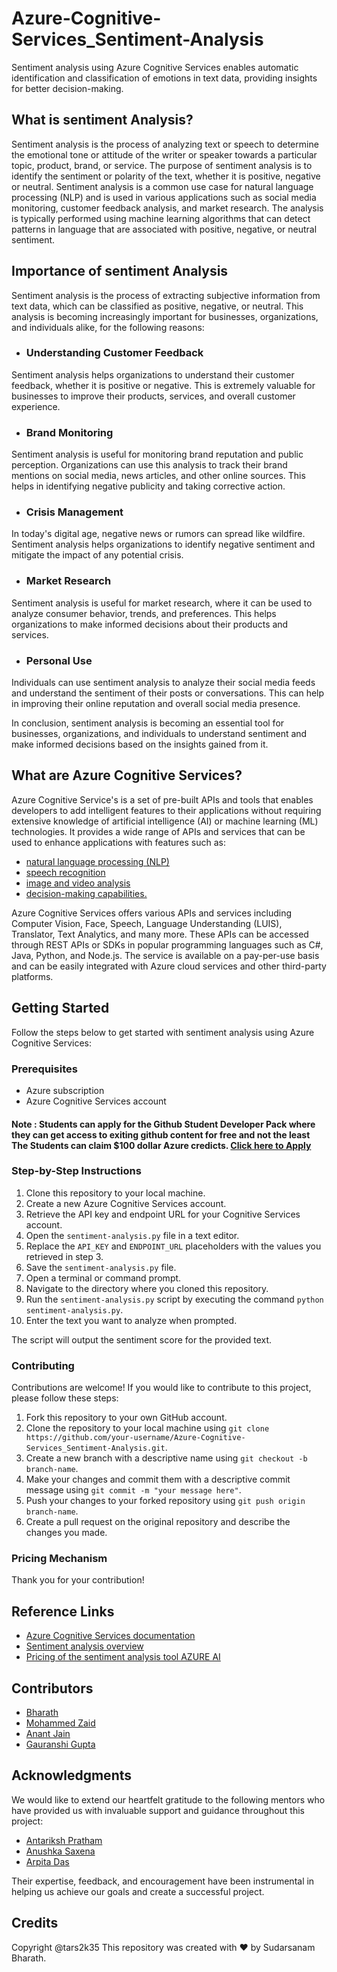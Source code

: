 # Azure-Cognitive-Services_Sentiment-Analysis
Sentiment analysis using Azure Cognitive Services enables automatic identification and classification of emotions in text data, providing insights for better decision-making.

## What is sentiment Analysis?
Sentiment analysis is the process of analyzing text or speech to determine the emotional tone or attitude of the writer or speaker towards a particular topic, product, brand, or service. The purpose of sentiment analysis is to identify the sentiment or polarity of the text, whether it is positive, negative or neutral. Sentiment analysis is a common use case for natural language processing (NLP) and is used in various applications such as social media monitoring, customer feedback analysis, and market research. The analysis is typically performed using machine learning algorithms that can detect patterns in language that are associated with positive, negative, or neutral sentiment.

## Importance of sentiment Analysis
Sentiment analysis is the process of extracting subjective information from text data, which can be classified as positive, negative, or neutral. This analysis is becoming increasingly important for businesses, organizations, and individuals alike, for the following reasons:

- ### Understanding Customer Feedback
Sentiment analysis helps organizations to understand their customer feedback, whether it is positive or negative. This is extremely valuable for businesses to improve their products, services, and overall customer experience.

- ### Brand Monitoring
Sentiment analysis is useful for monitoring brand reputation and public perception. Organizations can use this analysis to track their brand mentions on social media, news articles, and other online sources. This helps in identifying negative publicity and taking corrective action.

- ### Crisis Management
In today's digital age, negative news or rumors can spread like wildfire. Sentiment analysis helps organizations to identify negative sentiment and mitigate the impact of any potential crisis.

- ### Market Research
Sentiment analysis is useful for market research, where it can be used to analyze consumer behavior, trends, and preferences. This helps organizations to make informed decisions about their products and services.

- ### Personal Use
Individuals can use sentiment analysis to analyze their social media feeds and understand the sentiment of their posts or conversations. This can help in improving their online reputation and overall social media presence.

In conclusion, sentiment analysis is becoming an essential tool for businesses, organizations, and individuals to understand sentiment and make informed decisions based on the insights gained from it.

## What are Azure Cognitive Services?
Azure Cognitive Service's is a set of pre-built APIs and tools that enables developers to add intelligent features to their applications without requiring extensive knowledge of artificial intelligence (AI) or machine learning (ML) technologies. It provides a wide range of APIs and services that can be used to enhance applications with features such as:
- [natural language processing (NLP)](https://www.deeplearning.ai/resources/natural-language-processing/)
- [speech recognition](https://www.ibm.com/in-en/topics/speech-recognition)
- [image and video analysis](https://en.wikipedia.org/wiki/Image_analysis#:~:text=Image%20analysis%20or%20imagery%20analysis,a%20person%20from%20their%20face.)
- [decision-making capabilities.](https://cra.org/ccc/wp-content/uploads/sites/2/2020/02/AAAS-Sampath.pdf)

Azure Cognitive Services offers various APIs and services including Computer Vision, Face, Speech, Language Understanding (LUIS), Translator, Text Analytics, and many more. These APIs can be accessed through REST APIs or SDKs in popular programming languages such as C#, Java, Python, and Node.js. The service is available on a pay-per-use basis and can be easily integrated with Azure cloud services and other third-party platforms.

## Getting Started
Follow the steps below to get started with sentiment analysis using Azure Cognitive Services:

### Prerequisites
- Azure subscription
- Azure Cognitive Services account
#### Note : Students can apply for the Github Student Developer Pack where they can get access to exiting github content for free and not the least The Students can claim $100 dollar Azure credicts. [Click here to Apply](https://education.github.com/pack)

### Step-by-Step Instructions
1. Clone this repository to your local machine.
2. Create a new Azure Cognitive Services account.
3. Retrieve the API key and endpoint URL for your Cognitive Services account.
4. Open the `sentiment-analysis.py` file in a text editor.
5. Replace the `API_KEY` and `ENDPOINT_URL` placeholders with the values you retrieved in step 3.
6. Save the `sentiment-analysis.py` file.
7. Open a terminal or command prompt.
8. Navigate to the directory where you cloned this repository.
9. Run the `sentiment-analysis.py` script by executing the command `python sentiment-analysis.py`.
10. Enter the text you want to analyze when prompted.

The script will output the sentiment score for the provided text.

### Contributing
Contributions are welcome! If you would like to contribute to this project, please follow these steps:

1. Fork this repository to your own GitHub account.
2. Clone the repository to your local machine using `git clone https://github.com/your-username/Azure-Cognitive-Services_Sentiment-Analysis.git`.
3. Create a new branch with a descriptive name using `git checkout -b branch-name`.
4. Make your changes and commit them with a descriptive commit message using `git commit -m "your message here"`.
5. Push your changes to your forked repository using `git push origin branch-name`.
6. Create a pull request on the original repository and describe the changes you made.

### Pricing Mechanism 

Thank you for your contribution!

## Reference Links
- [Azure Cognitive Services documentation](https://docs.microsoft.com/en-us/azure/cognitive-services/)
- [Sentiment analysis overview](https://learn.microsoft.com/en-us/azure/cognitive-services/language-service/sentiment-opinion-mining/overview)
- [Pricing of the sentiment analysis tool AZURE AI](https://azure.microsoft.com/en-in/pricing/details/cognitive-services/language-service/#pricing)

## Contributors
- [Bharath](https://github.com/Bharath-tars)
- [Mohammed Zaid](https://github.com/zee-1)
- [Anant Jain](https://www.linkedin.com/in/anant-jain-bb49b9205/)
- [Gauranshi Gupta](https://github.com/ggauranshi-03)

## Acknowledgments
We would like to extend our heartfelt gratitude to the following mentors who have provided us with invaluable support and guidance throughout this project:

- [Antariksh Pratham](https://github.com/APratham)
- [Anushka Saxena](https://github.com/SaxenaAnushka102)
- [Arpita Das](https://github.com/Arpiiitaaa)

Their expertise, feedback, and encouragement have been instrumental in helping us achieve our goals and create a successful project.


## Credits
Copyright @tars2k35
This repository was created with ❤️ by Sudarsanam Bharath.

